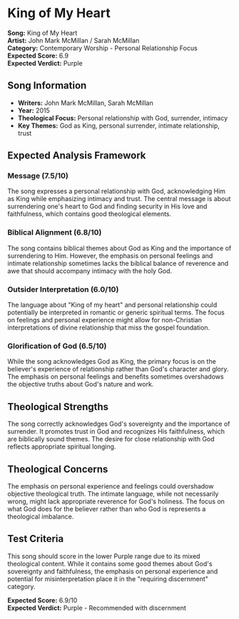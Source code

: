 # King of My Heart

**Song:** King of My Heart  
**Artist:** John Mark McMillan / Sarah McMillan  
**Category:** Contemporary Worship - Personal Relationship Focus  
**Expected Score:** 6.9  
**Expected Verdict:** Purple  

## Song Information
- **Writers:** John Mark McMillan, Sarah McMillan
- **Year:** 2015
- **Theological Focus:** Personal relationship with God, surrender, intimacy
- **Key Themes:** God as King, personal surrender, intimate relationship, trust

## Expected Analysis Framework

### Message (7.5/10)
The song expresses a personal relationship with God, acknowledging Him as King while emphasizing intimacy and trust. The central message is about surrendering one's heart to God and finding security in His love and faithfulness, which contains good theological elements.

### Biblical Alignment (6.8/10)
The song contains biblical themes about God as King and the importance of surrendering to Him. However, the emphasis on personal feelings and intimate relationship sometimes lacks the biblical balance of reverence and awe that should accompany intimacy with the holy God.

### Outsider Interpretation (6.0/10)
The language about "King of my heart" and personal relationship could potentially be interpreted in romantic or generic spiritual terms. The focus on feelings and personal experience might allow for non-Christian interpretations of divine relationship that miss the gospel foundation.

### Glorification of God (6.5/10)
While the song acknowledges God as King, the primary focus is on the believer's experience of relationship rather than God's character and glory. The emphasis on personal feelings and benefits sometimes overshadows the objective truths about God's nature and work.

## Theological Strengths
The song correctly acknowledges God's sovereignty and the importance of surrender. It promotes trust in God and recognizes His faithfulness, which are biblically sound themes. The desire for close relationship with God reflects appropriate spiritual longing.

## Theological Concerns
The emphasis on personal experience and feelings could overshadow objective theological truth. The intimate language, while not necessarily wrong, might lack appropriate reverence for God's holiness. The focus on what God does for the believer rather than who God is represents a theological imbalance.

## Test Criteria
This song should score in the lower Purple range due to its mixed theological content. While it contains some good themes about God's sovereignty and faithfulness, the emphasis on personal experience and potential for misinterpretation place it in the "requiring discernment" category.

**Expected Score:** 6.9/10  
**Expected Verdict:** Purple - Recommended with discernment
